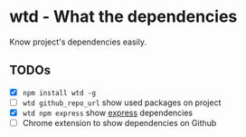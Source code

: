 # wtd - What the dependencies

Know project's dependencies easily.

## TODOs

- [x] `npm install wtd -g`
- [ ] `wtd github_repo_url` show used packages on project
- [x] `wtd npm express` show [express](https://github.com/expressjs/express) dependencies
- [ ] Chrome extension to show dependencies on Github